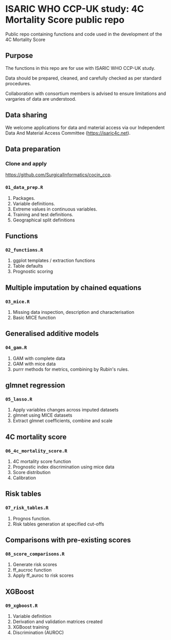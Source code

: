 ISARIC WHO CCP-UK study: 4C Mortality Score public repo
==============

Public repo containing functions and code used in the development of the 4C Mortality Score

## Purpose

The functions in this repo are for use with ISARIC WHO CCP-UK study. 

Data should be prepared, cleaned, and carefully checked as per standard procedures. 

Collaboration with consortium members is advised to ensure limitations and vargaries of data are understood. 


## Data sharing

We welcome applications for data and material access via our Independent Data And Material Access Committee (https://isaric4c.net).

## Data preparation

### Clone and apply 
https://github.com/SurgicalInformatics/cocin_ccp.

### `01_data_prep.R`

1. Packages.
2. Variable definitions.
3. Extreme values in continuous variables. 
4. Training and test definitions. 
5. Geographical split definitions

## Functions

### `02_functions.R`

1. ggplot templates / extraction functions
2. Table defaults
3. Prognostic scoring

## Multiple imputation by chained equations

### `03_mice.R`

1. Missing data inspection, description and characterisation 
2. Basic MICE function

## Generalised additive models

### `04_gam.R`

1. GAM with complete data
2. GAM with mice data
3. purrr methods for metrics, combining by Rubin's rules. 


## glmnet regression

### `05_lasso.R`

1. Apply variables changes across imputed datasets
2. glmnet using MICE datasets
3. Extract glmnet coefficients, combine and scale

## 4C mortality score

### `06_4c_mortality_score.R`

1. 4C mortality score function
2. Prognostic index discrimination using mice data
3. Score distribution
4. Calibration


## Risk tables

### `07_risk_tables.R`

1. Prognos function.
2. Risk tables generation at specified cut-offs

## Comparisons with pre-existing scores

### `08_score_comparisons.R`

1. Generate risk scores
2. ff_aucroc function
3. Apply ff_auroc to risk scores


## XGBoost

### `09_xgboost.R`

1. Variable definition
2. Derivation and validation matrices created
3. XGBoost training
4. Discrimination (AUROC)
